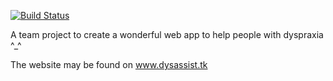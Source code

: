 
[![Build Status](https://travis-ci.org/lightofanima/MU-Year-3-Group-Project.svg?branch=master)](https://travis-ci.org/lightofanima/MU-Year-3-Group-Project)

A team project to create a wonderful web app to help people with dyspraxia ^_^


The website may be found on www.dysassist.tk
